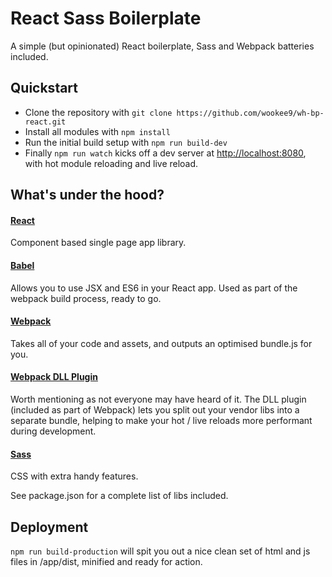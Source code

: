 # React Sass Boilerplate

A simple (but opinionated) React boilerplate, Sass and Webpack batteries included.


## Quickstart

* Clone the repository with `git clone https://github.com/wookee9/wh-bp-react.git`
* Install all modules with `npm install`
* Run the initial build setup with `npm run build-dev`
* Finally `npm run watch` kicks off a dev server at [http://localhost:8080](http://localhost:8080), with hot module reloading and live reload.


## What's under the hood?

#### [React](https://facebook.github.io/react/)
Component based single page app library.  

#### [Babel](https://babeljs.io/)
Allows you to use JSX and ES6 in your React app. Used as part of the webpack build process, ready to go.  

#### [Webpack](https://webpack.github.io/)
Takes all of your code and assets, and outputs an optimised bundle.js for you.  

#### [Webpack DLL Plugin](https://robertknight.github.io/posts/webpack-dll-plugins/)
Worth mentioning as not everyone may have heard of it. The DLL plugin (included as part of Webpack) lets you split out your vendor libs into a separate bundle, helping to make your hot / live reloads more performant during development.

#### [Sass](http://sass-lang.com/)
CSS with extra handy features.  

See package.json for a complete list of libs included.


## Deployment

`npm run build-production` will spit you out a nice clean set of html and js files in /app/dist, minified and ready for action.
